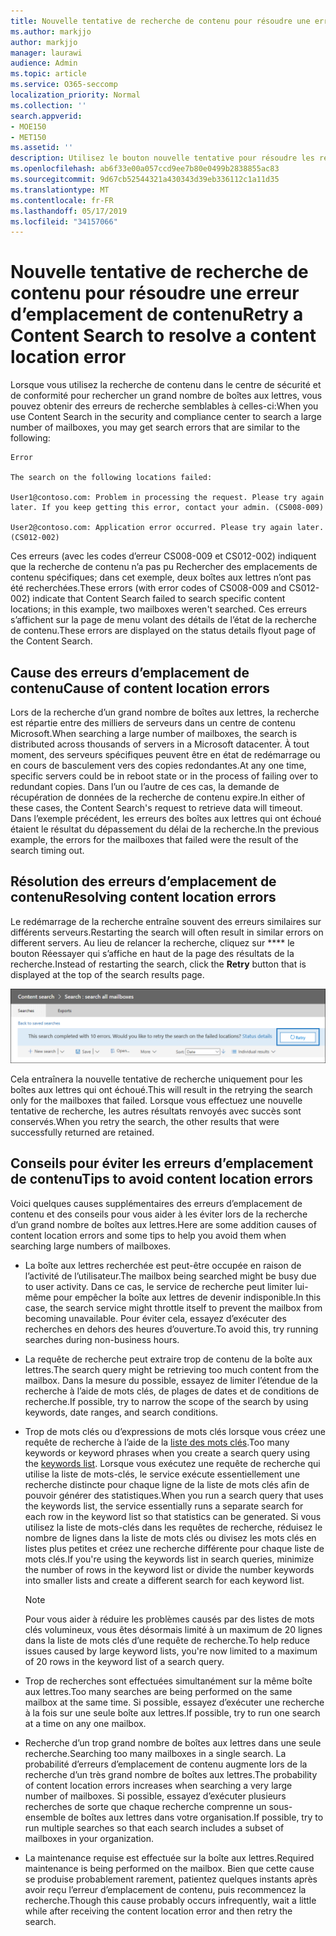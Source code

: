 ```yaml
---
title: Nouvelle tentative de recherche de contenu pour résoudre une erreur d’emplacement de contenu
ms.author: markjjo
author: markjjo
manager: laurawi
audience: Admin
ms.topic: article
ms.service: O365-seccomp
localization_priority: Normal
ms.collection: ''
search.appverid:
- MOE150
- MET150
ms.assetid: ''
description: Utilisez le bouton nouvelle tentative pour résoudre les recherches de contenu présentant des erreurs d’emplacement de contenu.
ms.openlocfilehash: ab6f33e00a057ccd9ee7b80e0499b2838855ac83
ms.sourcegitcommit: 9d67cb52544321a430343d39eb336112c1a11d35
ms.translationtype: MT
ms.contentlocale: fr-FR
ms.lasthandoff: 05/17/2019
ms.locfileid: "34157066"
---
```

# <a name="retry-a-content-search-to-resolve-a-content-location-error"></a><span data-ttu-id="65b41-103">Nouvelle tentative de recherche de contenu pour résoudre une erreur d’emplacement de contenu</span><span class="sxs-lookup"><span data-stu-id="65b41-103">Retry a Content Search to resolve a content location error</span></span>

<span data-ttu-id="65b41-104">Lorsque vous utilisez la recherche de contenu dans le centre de sécurité et de conformité pour rechercher un grand nombre de boîtes aux lettres, vous pouvez obtenir des erreurs de recherche semblables à celles-ci:</span><span class="sxs-lookup"><span data-stu-id="65b41-104">When you use Content Search in the security and compliance center to search a large number of mailboxes, you may get search errors that are similar to the following:</span></span>

```
Error

The search on the following locations failed:

User1@contoso.com: Problem in processing the request. Please try again later. If you keep getting this error, contact your admin. (CS008-009)

User2@contoso.com: Application error occurred. Please try again later. (CS012-002)
```

<span data-ttu-id="65b41-105">Ces erreurs (avec les codes d’erreur CS008-009 et CS012-002) indiquent que la recherche de contenu n’a pas pu Rechercher des emplacements de contenu spécifiques; dans cet exemple, deux boîtes aux lettres n’ont pas été recherchées.</span><span class="sxs-lookup"><span data-stu-id="65b41-105">These errors (with error codes of CS008-009 and CS012-002) indicate that Content Search failed to search specific content locations; in this example, two mailboxes weren't searched.</span></span> <span data-ttu-id="65b41-106">Ces erreurs s’affichent sur la page de menu volant des détails de l’état de la recherche de contenu.</span><span class="sxs-lookup"><span data-stu-id="65b41-106">These errors are displayed on the status details flyout page of the Content Search.</span></span>

## <a name="cause-of-content-location-errors"></a><span data-ttu-id="65b41-107">Cause des erreurs d’emplacement de contenu</span><span class="sxs-lookup"><span data-stu-id="65b41-107">Cause of content location errors</span></span>

<span data-ttu-id="65b41-108">Lors de la recherche d’un grand nombre de boîtes aux lettres, la recherche est répartie entre des milliers de serveurs dans un centre de contenu Microsoft.</span><span class="sxs-lookup"><span data-stu-id="65b41-108">When searching a large number of mailboxes, the search is distributed across thousands of servers in a Microsoft datacenter.</span></span> <span data-ttu-id="65b41-109">À tout moment, des serveurs spécifiques peuvent être en état de redémarrage ou en cours de basculement vers des copies redondantes.</span><span class="sxs-lookup"><span data-stu-id="65b41-109">At any one time, specific servers could be in reboot state or in the process of failing over to redundant copies.</span></span> <span data-ttu-id="65b41-110">Dans l’un ou l’autre de ces cas, la demande de récupération de données de la recherche de contenu expire.</span><span class="sxs-lookup"><span data-stu-id="65b41-110">In either of these cases, the Content Search's request to retrieve data will timeout.</span></span> <span data-ttu-id="65b41-111">Dans l’exemple précédent, les erreurs des boîtes aux lettres qui ont échoué étaient le résultat du dépassement du délai de la recherche.</span><span class="sxs-lookup"><span data-stu-id="65b41-111">In the previous example, the errors for the mailboxes that failed were the result of the search timing out.</span></span>

## <a name="resolving-content-location-errors"></a><span data-ttu-id="65b41-112">Résolution des erreurs d’emplacement de contenu</span><span class="sxs-lookup"><span data-stu-id="65b41-112">Resolving content location errors</span></span>

<span data-ttu-id="65b41-113">Le redémarrage de la recherche entraîne souvent des erreurs similaires sur différents serveurs.</span><span class="sxs-lookup"><span data-stu-id="65b41-113">Restarting the search will often result in similar errors on different servers.</span></span> <span data-ttu-id="65b41-114">Au lieu de relancer la recherche, cliquez sur \*\*\*\* le bouton Réessayer qui s’affiche en haut de la page des résultats de la recherche.</span><span class="sxs-lookup"><span data-stu-id="65b41-114">Instead of restarting the search, click the **Retry** button that is displayed at the top of the search results page.</span></span>

![Cliquez sur le bouton Réessayer pour résoudre les erreurs d’emplacement de contenu](media/retrycontentsearch3.png)

<span data-ttu-id="65b41-116">Cela entraînera la nouvelle tentative de recherche uniquement pour les boîtes aux lettres qui ont échoué.</span><span class="sxs-lookup"><span data-stu-id="65b41-116">This will result in the retrying the search only for the mailboxes that failed.</span></span> <span data-ttu-id="65b41-117">Lorsque vous effectuez une nouvelle tentative de recherche, les autres résultats renvoyés avec succès sont conservés.</span><span class="sxs-lookup"><span data-stu-id="65b41-117">When you retry the search, the other results that were successfully returned are retained.</span></span>

## <a name="tips-to-avoid-content-location-errors"></a><span data-ttu-id="65b41-118">Conseils pour éviter les erreurs d’emplacement de contenu</span><span class="sxs-lookup"><span data-stu-id="65b41-118">Tips to avoid content location errors</span></span>

<span data-ttu-id="65b41-119">Voici quelques causes supplémentaires des erreurs d’emplacement de contenu et des conseils pour vous aider à les éviter lors de la recherche d’un grand nombre de boîtes aux lettres.</span><span class="sxs-lookup"><span data-stu-id="65b41-119">Here are some addition causes of content location errors and some tips to help you avoid them when searching large numbers of mailboxes.</span></span>

- <span data-ttu-id="65b41-120">La boîte aux lettres recherchée est peut-être occupée en raison de l’activité de l’utilisateur.</span><span class="sxs-lookup"><span data-stu-id="65b41-120">The mailbox being searched might be busy due to user activity.</span></span> <span data-ttu-id="65b41-121">Dans ce cas, le service de recherche peut limiter lui-même pour empêcher la boîte aux lettres de devenir indisponible.</span><span class="sxs-lookup"><span data-stu-id="65b41-121">In this case, the search service might throttle itself to prevent the mailbox from becoming unavailable.</span></span> <span data-ttu-id="65b41-122">Pour éviter cela, essayez d’exécuter des recherches en dehors des heures d’ouverture.</span><span class="sxs-lookup"><span data-stu-id="65b41-122">To avoid this, try running searches during non-business hours.</span></span>

- <span data-ttu-id="65b41-123">La requête de recherche peut extraire trop de contenu de la boîte aux lettres.</span><span class="sxs-lookup"><span data-stu-id="65b41-123">The search query might be retrieving too much content from the mailbox.</span></span> <span data-ttu-id="65b41-124">Dans la mesure du possible, essayez de limiter l’étendue de la recherche à l’aide de mots clés, de plages de dates et de conditions de recherche.</span><span class="sxs-lookup"><span data-stu-id="65b41-124">If possible, try to narrow the scope of the search by using keywords, date ranges, and search conditions.</span></span>

- <span data-ttu-id="65b41-125">Trop de mots clés ou d’expressions de mots clés lorsque vous créez une requête de recherche à l’aide de la [liste des mots clés](view-keyword-statistics-for-content-search.md#get-keyword-statistics-for-content-searches).</span><span class="sxs-lookup"><span data-stu-id="65b41-125">Too many keywords or keyword phrases when you create a search query using the [keywords list](view-keyword-statistics-for-content-search.md#get-keyword-statistics-for-content-searches).</span></span> <span data-ttu-id="65b41-126">Lorsque vous exécutez une requête de recherche qui utilise la liste de mots-clés, le service exécute essentiellement une recherche distincte pour chaque ligne de la liste de mots clés afin de pouvoir générer des statistiques.</span><span class="sxs-lookup"><span data-stu-id="65b41-126">When you run a search query that uses the keywords list, the service essentially runs a separate search for each row in the keyword list so that statistics can be generated.</span></span> <span data-ttu-id="65b41-127">Si vous utilisez la liste de mots-clés dans les requêtes de recherche, réduisez le nombre de lignes dans la liste de mots clés ou divisez les mots clés en listes plus petites et créez une recherche différente pour chaque liste de mots clés.</span><span class="sxs-lookup"><span data-stu-id="65b41-127">If you're using the keywords list in search queries, minimize the number of rows in the keyword list or divide the number keywords into smaller lists and create a different search for each keyword list.</span></span>

  > [!NOTE]
  > <span data-ttu-id="65b41-128">Pour vous aider à réduire les problèmes causés par des listes de mots clés volumineux, vous êtes désormais limité à un maximum de 20 lignes dans la liste de mots clés d’une requête de recherche.</span><span class="sxs-lookup"><span data-stu-id="65b41-128">To help reduce issues caused by large keyword lists, you're now limited to a maximum of 20 rows in the keyword list of a search query.</span></span>

- <span data-ttu-id="65b41-129">Trop de recherches sont effectuées simultanément sur la même boîte aux lettres.</span><span class="sxs-lookup"><span data-stu-id="65b41-129">Too many searches are being performed on the same mailbox at the same time.</span></span> <span data-ttu-id="65b41-130">Si possible, essayez d’exécuter une recherche à la fois sur une seule boîte aux lettres.</span><span class="sxs-lookup"><span data-stu-id="65b41-130">If possible, try to run one search at a time on any one mailbox.</span></span>

- <span data-ttu-id="65b41-131">Recherche d’un trop grand nombre de boîtes aux lettres dans une seule recherche.</span><span class="sxs-lookup"><span data-stu-id="65b41-131">Searching too many mailboxes in a single search.</span></span> <span data-ttu-id="65b41-132">La probabilité d’erreurs d’emplacement de contenu augmente lors de la recherche d’un très grand nombre de boîtes aux lettres.</span><span class="sxs-lookup"><span data-stu-id="65b41-132">The probability of content location errors increases when searching a very large number of mailboxes.</span></span> <span data-ttu-id="65b41-133">Si possible, essayez d’exécuter plusieurs recherches de sorte que chaque recherche comprenne un sous-ensemble de boîtes aux lettres dans votre organisation.</span><span class="sxs-lookup"><span data-stu-id="65b41-133">If possible, try to run multiple searches so that each search includes a subset of  mailboxes in your organization.</span></span>

- <span data-ttu-id="65b41-134">La maintenance requise est effectuée sur la boîte aux lettres.</span><span class="sxs-lookup"><span data-stu-id="65b41-134">Required maintenance is being performed on the mailbox.</span></span> <span data-ttu-id="65b41-135">Bien que cette cause se produise probablement rarement, patientez quelques instants après avoir reçu l’erreur d’emplacement de contenu, puis recommencez la recherche.</span><span class="sxs-lookup"><span data-stu-id="65b41-135">Though this cause probably occurs infrequently, wait a little while after receiving the content location error and then retry the search.</span></span>
